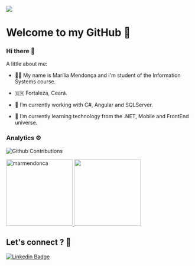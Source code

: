 ![](https://user-images.githubusercontent.com/135553/106216213-6960f680-61b1-11eb-8f89-3caa72b129a2.gif)

# Welcome to my GitHub :rocket:

### Hi there :wave:

A little about me:

- :woman_technologist: My name is Marília Mendonça and i'm student of the Information Systems course.

- :brazil: Fortaleza, Ceará.
- 🔭 I’m currently working with C#, Angular and SQLServer.
- 🌱 I’m currently learning technology from the .NET, Mobile and FrontEnd universe.

### Analytics ⚙️

![Github Contributions](https://github-readme-streak-stats.herokuapp.com/?user=marmendonca&hide_border=true)

<p align="left">
<a href="https://github.com/marcialwushu">
  <img height="180em" src="https://github-readme-stats.vercel.app/api/?username=marmendonca&count_private=true&show_icons=true" alt="marmendonca"/>
  <img height="180em" src="https://github-readme-stats-eight-theta.vercel.app/api/top-langs/?username=marmendonca&layout=compact&langs_count=8"/>
</a>
</p>

## Let's connect ? 🤝

[![Linkedin Badge](https://img.shields.io/badge/-LinkedIn-blue?style=flat-square&logo=Linkedin&logoColor=white&link=https://www.linkedin.com/in/marília-mendonça-7b85641b8)](https://www.linkedin.com/in/marília-mendonça-7b85641b8)

